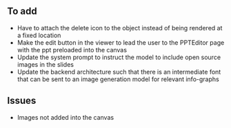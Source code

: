## To add
- Have to attach the delete icon to the object instead of being rendered at a fixed location
- Make the edit button in the viewer to lead the user to the PPTEditor page with the ppt preloaded into the canvas
- Update the system prompt to instruct the model to include open source images in the slides
- Update the backend architecture such that there is an intermediate font that can be sent to an image generation model for relevant info-graphs

## Issues
- Images not added into the canvas